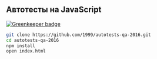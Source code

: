 ## Автотесты на JavaScript

[![Greenkeeper badge](https://badges.greenkeeper.io/1999/autotests-qa-2016.svg)](https://greenkeeper.io/)

```bash
git clone https://github.com/1999/autotests-qa-2016.git
cd autotests-qa-2016
npm install
open index.html
```
